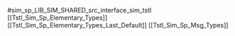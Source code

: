#sim_sp_LIB_SIM_SHARED_src_interface_sim_tstl
[[Tstl_Sim_Sp_Elementary_Types]]
[[Tstl_Sim_Sp_Elementary_Types_Last_Default]]
[[Tstl_Sim_Sp_Msg_Types]]
